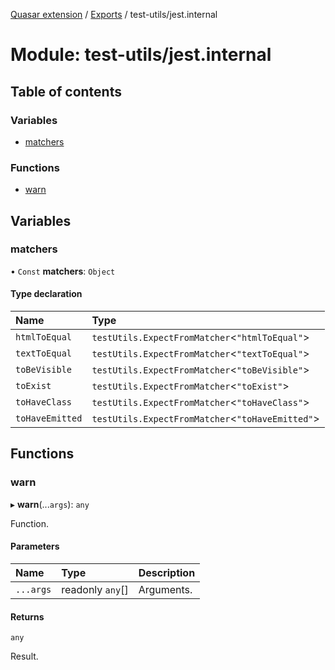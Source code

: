 [Quasar extension](../index.md) / [Exports](../modules.md) / test-utils/jest.internal

# Module: test-utils/jest.internal

## Table of contents

### Variables

- [matchers](test_utils_jest_internal.md#matchers)

### Functions

- [warn](test_utils_jest_internal.md#warn)

## Variables

### matchers

• `Const` **matchers**: `Object`

#### Type declaration

| Name | Type |
| :------ | :------ |
| `htmlToEqual` | `testUtils.ExpectFromMatcher`<``"htmlToEqual"``\> |
| `textToEqual` | `testUtils.ExpectFromMatcher`<``"textToEqual"``\> |
| `toBeVisible` | `testUtils.ExpectFromMatcher`<``"toBeVisible"``\> |
| `toExist` | `testUtils.ExpectFromMatcher`<``"toExist"``\> |
| `toHaveClass` | `testUtils.ExpectFromMatcher`<``"toHaveClass"``\> |
| `toHaveEmitted` | `testUtils.ExpectFromMatcher`<``"toHaveEmitted"``\> |

## Functions

### warn

▸ **warn**(...`args`): `any`

Function.

#### Parameters

| Name | Type | Description |
| :------ | :------ | :------ |
| `...args` | readonly `any`[] | Arguments. |

#### Returns

`any`

Result.
